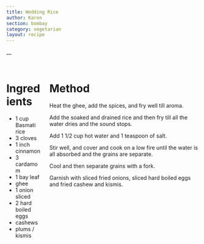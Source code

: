 ```yaml
---
title: Wedding Rice
author: Karen
section: bombay
category: vegetarian
layout: recipe
---
```

__

<br>
<div class='columns'> <div class='column is-one-third p-3' markdown='1'>

# Ingredients

* 1 cup Basmati rice
* 3 cloves
* 1 inch cinnamon
* 3 cardamom
* 1 bay leaf
* ghee
* 1 onion sliced
* 2 hard boiled eggs
* cashews
* plums / kismis



</div> <div class='column is-two-thirds p-3' markdown='1'>

# Method

Heat the ghee, add the spices, and fry well till aroma.

Add the soaked and drained rice and then fry till all the water dries and the sound stops.

Add 1 1/2 cup hot water and 1 teaspoon of salt.

Stir well, and cover and cook on a low fire until the water is all absorbed and the grains are separate.

Cool and then separate grains with a fork.

Garnish with sliced fried onions, sliced hard boiled eggs and fried cashew and kismis.


</div> </div>